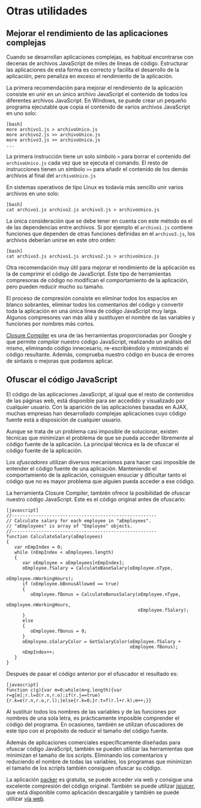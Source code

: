 # Otras utilidades

## Mejorar el rendimiento de las aplicaciones complejas

Cuando se desarrollan aplicaciones complejas, es habitual encontrarse con decenas de archivos JavaScript de miles de líneas de código. Estructurar las aplicaciones de esta forma es correcto y facilita el desarrollo de la aplicación, pero penaliza en exceso el rendimiento de la aplicación.

La primera recomendación para mejorar el rendimiento de la aplicación consiste en unir en un único archivo JavaScript el contenido de todos los diferentes archivos JavaScript. En Windows, se puede crear un pequeño programa ejecutable que copia el contenido de varios archivos JavaScript en uno solo:

    [bash]
    more archivo1.js > archivoUnico.js
    more archivo2.js >> archivoUnico.js
    more archivo3.js >> archivoUnico.js
    ...

La primera instrucción tiene un solo símbolo `>` para borrar el contenido del `archivoUnico.js` cada vez que se ejecuta el comando. El resto de instrucciones tienen un símbolo `>>` para añadir el contenido de los demás archivos al final del `archivoUnico.js`

En sistemas operativos de tipo Linux es todavía más sencillo unir varios archivos en uno solo:

    [bash]
    cat archivo1.js archivo2.js archivo3.js > archivoUnico.js

La única consideración que se debe tener en cuenta con este método es el de las dependencias entre archivos. Si por ejemplo el `archivo1.js` contiene funciones que dependen de otras funciones definidas en el `archivo3.js`, los archivos deberían unirse en este otro orden:

    [bash]
    cat archivo3.js archivo1.js archivo2.js > archivoUnico.js

Otra recomendación muy útil para mejorar el rendimiento de la aplicación es la de comprimir el código de JavaScript. Este tipo de herramientas compresoras de código no modifican el comportamiento de la aplicación, pero pueden reducir mucho su tamaño.

El proceso de compresión consiste en eliminar todos los espacios en blanco sobrantes, eliminar todos los comentarios del código y convertir toda la aplicación en una única línea de código JavaScript muy larga. Algunos compresores van más allá y sustituyen el nombre de las variables y funciones por nombres más cortos.

[Closure Compiler](http://closure-compiler.appspot.com/home) es una de las herramientas proporcionadas por Google y que permite *compilar* nuestro código JavaScript, realizando un análisis del mismo, eliminando código innecesario, re-escribiéndolo y minimizando el código resultante. Además, comprueba nuestro código en busca de errores de sintaxis o mejoras que podamos aplicar.

## Ofuscar el código JavaScript

El código de las aplicaciones JavaScript, al igual que el resto de contenidos de las páginas web, está disponible para ser accedido y visualizado por cualquier usuario. Con la aparición de las aplicaciones basadas en AJAX, muchas empresas han desarrollado complejas aplicaciones cuyo código fuente está a disposición de cualquier usuario.

Aunque se trata de un problema casi imposible de solucionar, existen técnicas que minimizan el problema de que se pueda acceder libremente al código fuente de la aplicación. La principal técnica es la de ofuscar el código fuente de la aplicación.

Los *ofuscadores* utilizan diversos mecanismos para hacer casi imposible de entender el código fuente de una aplicación. Manteniendo el comportamiento de la aplicación, consiguen ensuciar y dificultar tanto el código que no es mayor problema que alguien pueda acceder a ese código.

La herramienta Closure Compiler, también ofrece la posibilidad de ofuscar nuestro código JavaScript. Este es el código original antes de ofuscarlo:

    [javascript]
    //------------------------------------------------------
    // Calculate salary for each employee in "aEmployees".
    // "aEmployees" is array of "Employee" objects.
    //------------------------------------------------------
    function CalculateSalary(aEmployees)
    {
       var nEmpIndex = 0;
       while (nEmpIndex < aEmployees.length)
       {
          var oEmployee = aEmployees[nEmpIndex];
          oEmployee.fSalary = CalculateBaseSalary(oEmployee.nType,
                                                  oEmployee.nWorkingHours);
          if (oEmployee.bBonusAllowed == true)
          {
             oEmployee.fBonus = CalculateBonusSalary(oEmployee.nType,
                                                     oEmployee.nWorkingHours,
                                                     oEmployee.fSalary);
          }
          else
          {
             oEmployee.fBonus = 0;
          }
          oEmployee.sSalaryColor = GetSalaryColor(oEmployee.fSalary +
                                                  oEmployee.fBonus);
          nEmpIndex++;
       }
    }

Después de pasar el código anterior por el ofuscador el resultado es:

    [javascript]
    function c(g){var m=0;while(m<g.length){var r=g[m];r.l=d(r.n,r.o);if(r.j==true){r.k=e(r.n,r.o,r.l);}else{r.k=0;}r.t=f(r.l+r.k);m++;}}

Al sustituir todos los nombres de las variables y de las funciones por nombres de una sola letra, es prácticamente imposible comprender el código del programa. En ocasiones, también se utilizan ofuscadores de este tipo con el propósito de reducir el tamaño del código fuente.

Además de aplicaciones comerciales específicamente diseñadas para ofuscar código JavaScript, también se pueden utilizar las herramientas que minimizan el tamaño de los scripts. Eliminando los comentarios y reduciendo el nombre de todas las variables, los programas que minimizan el tamaño de los scripts también consiguen ofuscar su código.

La aplicación [packer](http://dean.edwards.name/packer/) es gratuita, se puede acceder via web y consigue una excelente compresión del código original. También se puede utilizar [jsjuicer](http://adrian3.googlepages.com/jsjuicer.html), que está disponible como aplicación descargable y también se puede utilizar [vía web](http://gueschla.com/labs/jsjuicer/).